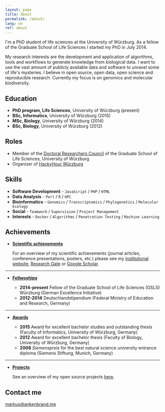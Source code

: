 ```yaml
---
layout: page
title: About
permalink: /about/
lang: en
ref: about
---
```


I'm a PhD student of life sciences at the University of Würzburg.
As a fellow of the Graduate School of Life Sciences I started my PhD in July 2014.

My research interests are the development and application of algorithms, tools and workflows to generate knowledge from biological data. I want to use the vast amount of publicly available data and software to unravel some of life's mysteries. I believe in open source, open data, open science and reproducible research. Currently my focus is on genomics and molecular biodiversity.

## Education

* **PhD program, Life Sciences**, University of Würzburg (present)
* **BSc, Informatics**, University of Würzburg (2015)
* **MSc, Biology**, University of Würzburg (2014)
* **BSc, Biology**, University of Würzburg (2012)

## Roles

* Member of the [Doctoral Researchers Council](http://www.graduateschools.uni-wuerzburg.de/life_sciences/doctoral_researchers/doctoral_researchers_council/) of the Graduate School of Life Sciences, University of Würzburg
* Organizer of [HackyHour Würzburg](http://hackyhour.github.io/Wuerzburg/)

## Skills

* **Software Development** - `JavaScript` / `PHP` / `HTML`
* **Data Analysis** - `Perl` / `R` / `HPC`
* **Bioinformatics** - `Genomics` / `Transcriptomics` / `Phylogenetics` / `Molecular Ecology`
* **Social** - `Teamwork` / `Supervision` / `Project Management`
* **Interests** - `Docker` / `Algorithms` / `Penetration Testing` / `Machine Learning`
    
    
## Achievements


* [**Scientific achievements**](#)
   
    For an overview of my scientific achievements (journal articles, conference presentations, posters, etc.) please see my [institutional website](http://www.zoo3.biozentrum.uni-wuerzburg.de/team/ankenbrand/), [Research Gate](https://www.researchgate.net/profile/Markus_Ankenbrand) or [Google Scholar](https://scholar.google.de/citations?user=Qroex8UAAAAJ).

***

* [**Fellwoships**](#)

    - **2014-present** Fellow of the Graduate School of Life Sciences (GSLS) Würzburg (German Excellence Initiative)
    - **2012-2014** Deutschlandstipendium (Federal Ministry of Education and Research, Germany)

***

* [**Awards**](#)

    - **2015** Award for excellent bachelor studies and outstanding thesis (Faculty of Informatics, University of Würzburg, Germany)
    - **2012** Award for excellent bachelor thesis (Faculty of Biology, University of Würzburg, Germany)
    - **2008** *Siemenspreis* for the best natural science university entrance diploma (Siemens Stiftung, Munich, Germany)

***

* [**Projects**](#)

    See an overview of my open source projects [here](../projects/).

## Contact me

[markus@ankenbrand.me](mailto:markus@ankenbrand.me)
